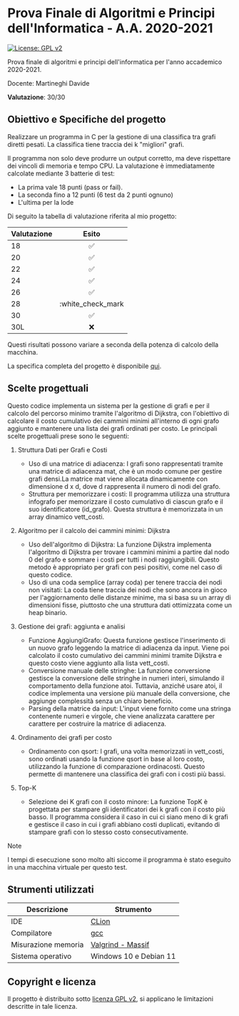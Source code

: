 # Prova Finale di Algoritmi e Principi dell'Informatica - A.A. 2020-2021

[![License: GPL v2](https://img.shields.io/badge/License-GPL_v2-blue.svg)](x)

Prova finale di algoritmi e principi dell'informatica per l'anno accademico 2020-2021.

Docente: Martineghi Davide

**Valutazione**: 30/30

## Obiettivo e Specifiche del progetto

Realizzare un programma in C per la gestione di una classifica tra grafi diretti pesati.
La classifica tiene traccia dei k "migliori" grafi.

Il programma non solo deve produrre un output corretto, ma deve rispettare dei vincoli di memoria e tempo CPU.
La valutazione è immediatamente calcolate mediante 3 batterie di test:
- La prima vale 18 punti (pass or fail).
- La seconda fino a 12 punti (6 test da 2 punti ognuno)
- L'ultima per la lode

Di seguito la tabella di valutazione riferita al mio progetto:

| Valutazione |       Esito        |
|-------------|:------------------:|
| 18          | :white_check_mark: |
| 20          | :white_check_mark: |
| 22          | :white_check_mark: |
| 24          | :white_check_mark: |
| 26          | :white_check_mark: |
| 28          | :white_check_mark  |
| 30          | :white_check_mark: |
| 30L         |        :x:         |
Questi risultati possono variare a seconda della potenza di calcolo della macchina.

La specifica completa del progetto è disponibile [qui](x).

## Scelte progettuali

Questo codice implementa un sistema per la gestione di grafi e per il calcolo del percorso minimo tramite l'algoritmo di Dijkstra, con l'obiettivo di calcolare il costo cumulativo dei cammini minimi all'interno di ogni grafo aggiunto e mantenere una lista dei grafi ordinati per costo. Le principali scelte progettuali prese sono le seguenti:

1. Struttura Dati per Grafi e Costi
    - Uso di una matrice di adiacenza: I grafi sono rappresentati tramite una matrice di adiacenza mat, che è un modo comune per gestire grafi  densi.La matrice mat viene allocata dinamicamente con dimensione d x d, dove d rappresenta il numero di nodi del grafo.
    - Struttura per memorizzare i costi: Il programma utilizza una struttura infografo per memorizzare il costo cumulativo di ciascun grafo e il suo identificatore (id_grafo). Questa struttura è memorizzata in un array dinamico vett_costi.

2. Algoritmo per il calcolo dei cammini minimi: Dijkstra
    - Uso dell'algoritmo di Dijkstra: La funzione Dijkstra implementa l'algoritmo di Dijkstra per trovare i cammini minimi a partire dal nodo 0 del grafo e sommare i costi per tutti i nodi raggiungibili. Questo metodo è appropriato per grafi con pesi positivi, come nel caso di questo codice.
    - Uso di una coda semplice (array coda) per tenere traccia dei nodi non visitati: La coda tiene traccia dei nodi che sono ancora in gioco per l'aggiornamento delle distanze minime, ma si basa su un array di dimensioni fisse, piuttosto che una struttura dati ottimizzata come un heap binario. 

3. Gestione dei grafi: aggiunta e analisi
    - Funzione AggiungiGrafo: Questa funzione gestisce l'inserimento di un nuovo grafo leggendo la matrice di adiacenza da input. Viene poi calcolato il costo cumulativo dei cammini minimi tramite Dijkstra e questo costo viene aggiunto alla lista vett_costi.
    - Conversione manuale delle stringhe: La funzione conversione gestisce la conversione delle stringhe in numeri interi, simulando il comportamento della funzione atoi. Tuttavia, anziché usare atoi, il codice implementa una versione più manuale della conversione, che aggiunge complessità senza un chiaro beneficio.
    - Parsing della matrice da input: L'input viene fornito come una stringa contenente numeri e virgole, che viene analizzata carattere per carattere per costruire la matrice di adiacenza.

4. Ordinamento dei grafi per costo
    - Ordinamento con qsort: I grafi, una volta memorizzati in vett_costi, sono ordinati usando la funzione qsort in base al loro costo, utilizzando la funzione di comparazione ordinacosti. Questo permette di mantenere una classifica dei grafi con i costi più bassi.

5. Top-K
    - Selezione dei K grafi con il costo minore: La funzione TopK è progettata per stampare gli identificatori dei k grafi con il costo più basso. Il programma considera il caso in cui ci siano meno di k grafi e gestisce il caso in cui i grafi abbiano costi duplicati, evitando di stampare grafi con lo stesso costo consecutivamente.

    
> [!NOTE]
> I tempi di esecuzione sono molto alti siccome il programma è stato eseguito in una macchina virtuale per questo test.

## Strumenti utilizzati

| Descrizione         | Strumento                                  |
|---------------------|--------------------------------------------|
| IDE                 | [CLion](https://www.jetbrains.com/clion/)  |
| Compilatore         | [gcc](https://gcc.gnu.org/)                |
| Misurazione memoria | [Valgrind - Massif](https://valgrind.org/) |
| Sistema operativo   | Windows 10 e Debian 11                     |

## Copyright e licenza

Il progetto è distribuito sotto [licenza GPL v2](x), si applicano le limitazioni descritte in tale licenza.

